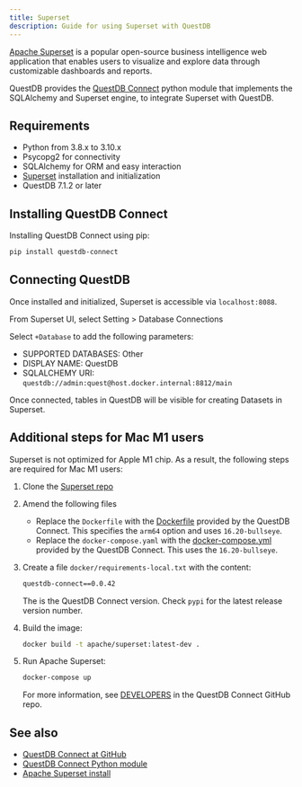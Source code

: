 ```yaml
---
title: Superset
description: Guide for using Superset with QuestDB
---
```


[Apache Superset](https://superset.apache.org/) is a popular open-source
business intelligence web application that enables users to visualize and
explore data through customizable dashboards and reports.

QuestDB provides the [QuestDB
Connect](https://pypi.org/project/questdb-connect/) python module that
implements the SQLAlchemy and Superset engine, to integrate
Superset with QuestDB.

## Requirements

- Python from 3.8.x to 3.10.x
- Psycopg2 for connectivity
- SQLAlchemy for ORM and easy interaction
- [Superset](https://superset.apache.org/docs/installation/installing-superset-from-scratch/)
  installation and initialization
- QuestDB 7.1.2 or later

## Installing QuestDB Connect

Installing QuestDB Connect using pip:

```bash
pip install questdb-connect
```

## Connecting QuestDB

Once installed and initialized, Superset is accessible via `localhost:8088`.

From Superset UI, select Setting > Database Connections

Select `+Database` to add the following parameters:

- SUPPORTED DATABASES: Other
- DISPLAY NAME: QuestDB
- SQLALCHEMY URI: `questdb://admin:quest@host.docker.internal:8812/main`

Once connected, tables in QuestDB will be visible for creating Datasets in
Superset.

## Additional steps for Mac M1 users

Superset is not optimized for Apple M1 chip. As a result, the following steps
are required for Mac M1 users:

1. Clone the [Superset repo](https://github.com/apache/superset)
2. Amend the following files
   - Replace the `Dockerfile` with the
     [Dockerfile](https://github.com/questdb/questdb-connect/blob/main/superset_toolkit/Dockerfile)
     provided by the QuestDB Connect. This specifies the `arm64` option and uses `16.20-bullseye`.
   - Replace the `docker-compose.yaml` with the
     [docker-compose.yml](https://github.com/questdb/questdb-connect/blob/main/superset_toolkit/docker-compose.yml)
     provided by the QuestDB Connect. This uses the `16.20-bullseye`.
3. Create a file `docker/requirements-local.txt` with the content:

   ```txt
   questdb-connect==0.0.42
   ```

   The is the QuestDB Connect version. Check `pypi` for the latest release
   version number.

4. Build the image:

   ```bash
   docker build -t apache/superset:latest-dev .
   ```

5. Run Apache Superset:

   ```bash
   docker-compose up
   ```

   For more information, see
   [DEVELOPERS](https://github.com/questdb/questdb-connect/blob/main/DEVELOPERS.md)
   in the QuestDB Connect GitHub repo.

## See also

- [QuestDB Connect at GitHub](https://github.com/questdb/questdb-connect/)
- [QuestDB Connect Python module](https://pypi.org/project/questdb-connect/)
- [Apache Superset install](https://superset.apache.org/docs/installation/installing-superset-from-scratch/)
